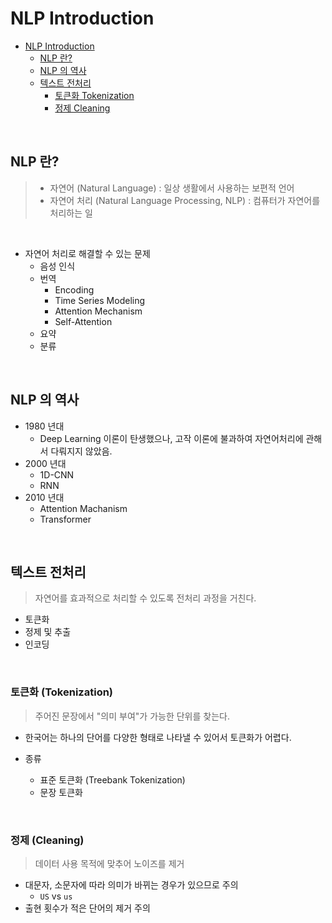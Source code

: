 # NLP Introduction

<!-- TOC -->

- [NLP Introduction](#nlp-introduction)
    - [NLP 란?](#nlp-%EB%9E%80)
    - [NLP 의 역사](#nlp-%EC%9D%98-%EC%97%AD%EC%82%AC)
    - [텍스트 전처리](#%ED%85%8D%EC%8A%A4%ED%8A%B8-%EC%A0%84%EC%B2%98%EB%A6%AC)
        - [토큰화 Tokenization](#%ED%86%A0%ED%81%B0%ED%99%94-tokenization)
        - [정제 Cleaning](#%EC%A0%95%EC%A0%9C-cleaning)

<!-- /TOC -->

<br>

## NLP 란?

> - 자연어 (Natural Language) : 일상 생활에서 사용하는 보편적 언어
> - 자연어 처리 (Natural Language Processing, NLP) : 컴퓨터가 자연어를 처리하는 일

<br>

- 자연어 처리로 해결할 수 있는 문제
    - 음성 인식
    - 번역
        - Encoding
        - Time Series Modeling
        - Attention Mechanism
        - Self-Attention
    - 요약
    - 분류

<br>

## NLP 의 역사

- 1980 년대
    - Deep Learning 이론이 탄생했으나, 고작 이론에 불과하여 자연어처리에 관해서 다뤄지지 않았음.
- 2000 년대
    - 1D-CNN
    - RNN
- 2010 년대
    - Attention Machanism
    - Transformer

<br>

## 텍스트 전처리

> 자연어를 효과적으로 처리할 수 있도록 전처리 과정을 거친다.

- 토큰화
- 정제 및 추출
- 인코딩

<br>

### 토큰화 (Tokenization)

> 주어진 문장에서 "의미 부여"가 가능한 단위를 찾는다.

- 한국어는 하나의 단어를 다양한 형태로 나타낼 수 있어서 토큰화가 어렵다.

- 종류
    - 표준 토큰화 (Treebank Tokenization)
    - 문장 토큰화

<br>

### 정제 (Cleaning)

> 데이터 사용 목적에 맞추어 노이즈를 제거

- 대문자, 소문자에 따라 의미가 바뀌는 경우가 있으므로 주의
    - `US` vs `us`
- 출현 횟수가 적은 단어의 제거 주의